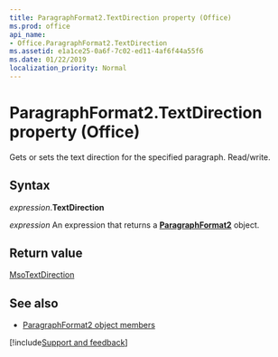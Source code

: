 ```yaml
---
title: ParagraphFormat2.TextDirection property (Office)
ms.prod: office
api_name:
- Office.ParagraphFormat2.TextDirection
ms.assetid: e1a1ce25-0a6f-7c02-ed11-4af6f44a55f6
ms.date: 01/22/2019
localization_priority: Normal
---
```



# ParagraphFormat2.TextDirection property (Office)

Gets or sets the text direction for the specified paragraph. Read/write.


## Syntax

_expression_.**TextDirection**

_expression_ An expression that returns a **[ParagraphFormat2](Office.ParagraphFormat2.md)** object.


## Return value

[MsoTextDirection](office.msotextdirection.md)


## See also

- [ParagraphFormat2 object members](overview/library-reference/paragraphformat2-members-office.md)




[!include[Support and feedback](~/includes/feedback-boilerplate.md)]